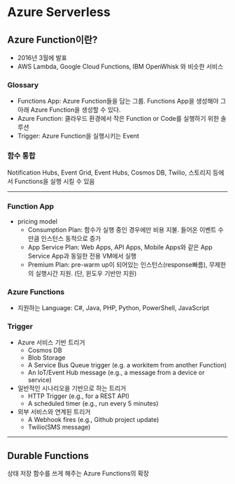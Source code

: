 # Azure Serverless
## Azure Function이란?
* 2016년 3월에 발표
* AWS Lambda, Google Cloud Functions, IBM OpenWhisk 와 비슷한 서비스

### Glossary
* Functions App: Azure Function들을 담는 그룹. Functions App을 생성해야 그 아래 Azure Function을 생성할 수 있다.
* Azure Function: 클라우드 환경에서 작은 Function or Code를 실행하기 위한 솔루션
* Trigger: Azure Function을 실행시키는 Event

### 함수 통합
Notification Hubs, Event Grid, Event Hubs, Cosmos DB, Twilio, 스토리지 등에서 Functions을 실행 시킬 수 있음

-----
### Function App
* pricing model
    * Consumption Plan: 함수가 실행 중인 경우에만 비용 지불. 들어온 이벤트 수만큼 인스턴스 동적으로 증가
    * App Service Plan: Web Apps, API Apps, Mobile Apps와 같은 App Service App과 동일한 전용 VM에서 실행
    * Premium Plan: pre-warm up이 되어있는 인스턴스(response빠름), 무제한의 실행시간 지원. (단, 윈도우 기반만 지원)
### Azure Functions
* 지원하는 Language: C#, Java, PHP, Python, PowerShell, JavaScript
### Trigger
* Azure 서비스 기반 트리거
    * Cosmos DB
    * Blob Storage
    * A Service Bus Queue trigger (e.g. a workitem from another Function)
    * An IoT/Event Hub message (e.g., a message from a device or service)
* 일반적인 시나리오을 기반으로 하는 트리거
    * HTTP Trigger (e.g., for a REST API)
    * A scheduled timer (e.g., run every 5 minutes)
* 외부 서비스와 연계된 트리거
    * A Webhook fires (e.g., Github project update)
    * Twilio(SMS message)


-----
## Durable Functions
상태 저장 함수를 쓰게 해주는 Azure Functions의 확장

